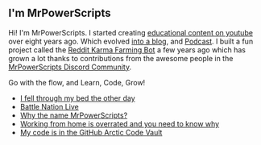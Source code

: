 ## I'm MrPowerScripts

Hi! I'm MrPowerScripts. I started creating [educational content on youtube](https://youtube.com/mrpowerscripts) over eight years ago. Which evolved [into a blog](https://mrpowerscripts.com), and [Podcast](https://anchor.fm/mrpowerscripts). I built a fun project called the [Reddit Karma Farming Bot](https://github.com/MrPowerScripts/reddit-karma-farming-bot) a few years ago which has grown a lot thanks to contributions from the awesome people in the [MrPowerScripts Discord Community](https://bit.ly/mrps-discord). 

Go with the flow, and Learn, Code, Grow!

<!--START_SECTION:feed-->
* [I fell through my bed the other day](https:&#x2F;&#x2F;mrpowerscripts.com&#x2F;broken-bed&#x2F;)
* [Battle Nation Live](https:&#x2F;&#x2F;mrpowerscripts.com&#x2F;battle-nation-live&#x2F;)
* [Why the name MrPowerScripts?](https:&#x2F;&#x2F;mrpowerscripts.com&#x2F;why-mrpowerscripts&#x2F;)
* [Working from home is overrated and you need to know why](https:&#x2F;&#x2F;mrpowerscripts.com&#x2F;home-office-overrated&#x2F;)
* [My code is in the GitHub Arctic Code Vault](https:&#x2F;&#x2F;mrpowerscripts.com&#x2F;github-arctic-code-vault&#x2F;)
<!--END_SECTION:feed-->
